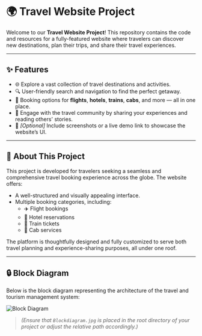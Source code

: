 # 🌍 Travel Website Project

Welcome to our **Travel Website Project**! This repository contains the code and resources for a fully-featured website where travelers can discover new destinations, plan their trips, and share their travel experiences.

---

## ✨ Features

- 🌐 Explore a vast collection of travel destinations and activities.
- 🔍 User-friendly search and navigation to find the perfect getaway.
- 🧳 Booking options for **flights**, **hotels**, **trains**, **cabs**, and more — all in one place.
- 💬 Engage with the travel community by sharing your experiences and reading others' stories.
- 📸 *[Optional]* Include screenshots or a live demo link to showcase the website’s UI.

---

## 📌 About This Project

This project is developed for travelers seeking a seamless and comprehensive travel booking experience across the globe. The website offers:

- A well-structured and visually appealing interface.
- Multiple booking categories, including:
  - ✈️ Flight bookings  
  - 🏨 Hotel reservations  
  - 🚆 Train tickets  
  - 🚗 Cab services  

The platform is thoughtfully designed and fully customized to serve both travel planning and experience-sharing purposes, all under one roof.

---

## 🔒 Block Diagram

Below is the block diagram representing the architecture of the travel and tourism management system:

![Block Diagram](./Blockdiagram.jpg)

> *(Ensure that `Blockdiagram.jpg` is placed in the root directory of your project or adjust the relative path accordingly.)*

